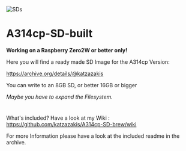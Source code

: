 ![SDs](https://user-images.githubusercontent.com/124529780/217782039-b0c970f9-1bc9-40a4-b158-9c2c7224bac4.png)

# A314cp-SD-built

**Working on a Raspberry Zero2W or better only!**

Here you will find a ready made SD Image for the A314cp Version:

https://archive.org/details/@katzazakis

You can write to an 8GB SD, or better 16GB or bigger

_Maybe you have to expand the Filesystem._



#

What's included? Have a look at my Wiki : https://github.com/katzazakis/A314cp-SD-brew/wiki

For more Information please have a look at the included readme in the archive.
